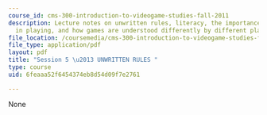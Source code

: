 ```yaml
---
course_id: cms-300-introduction-to-videogame-studies-fall-2011
description: Lecture notes on unwritten rules, literacy, the importance of players
  in playing, and how games are understood differently by different players.
file_location: /coursemedia/cms-300-introduction-to-videogame-studies-fall-2011/6feaaa52f6454374eb8d54d09f7e2761_MITCMS_300F11_session_5.pdf
file_type: application/pdf
layout: pdf
title: "Session 5 \u2013 UNWRITTEN RULES "
type: course
uid: 6feaaa52f6454374eb8d54d09f7e2761

---
```

None